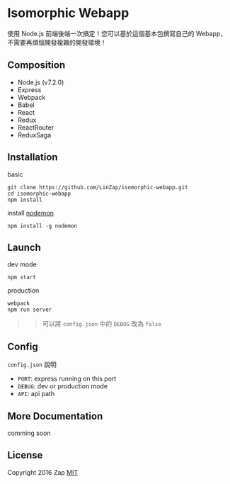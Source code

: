 # Isomorphic Webapp

使用 Node.js 前端後端一次搞定！您可以基於這個基本包撰寫自己的 Webapp，不需要再煩惱開發複雜的開發環境！

## Composition
* Node.js (v7.2.0)
* Express
* Webpack
* Babel
* React
* Redux
* ReactRouter
* ReduxSaga

## Installation

basic
```
git clone https://github.com/LinZap/isomorphic-webapp.git
cd isomorphic-webapp
npm install
```

install [nodemon](https://github.com/remy/nodemon)
```
npm install -g nodemon
```

## Launch
dev mode
```
npm start
```
  
production
```
webpack
npm run server
```
>> 可以將 `config.json` 中的 `DEBUG` 改為 `false`


## Config
`config.json` 說明
* `PORT`: express running on this port
* `DEBUG`: dev or production mode
* `API`: api path

## More Documentation
comming soon

## License
Copyright 2016 Zap [MIT](http://www.opensource.org/licenses/mit-license.php)